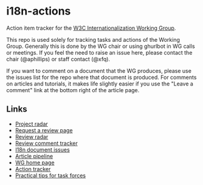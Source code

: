 # i18n-actions

Action item tracker for the [W3C Internationalization Working Group](https://www.w3.org/International/).

This repo is used solely for tracking tasks and actions of the Working Group. Generally this is done by the WG chair or using ghurlbot in WG calls or meetings. If you feel the need to raise an issue here, please contact the chair (@aphillips) or staff contact (@xfq).

If you want to comment on a document that the WG produces, please use the issues list for the repo where that document is produced. For comments on articles and tutorials, it makes life slightly easier if you use the "Leave a comment" link at the bottom right of the article page.

## Links
- [Project radar](https://w3c.github.io/i18n-activity/projects/)
- [Request a review page](https://www.w3.org/International/review-request)
- [Review radar](https://github.com/w3c/i18n-request/projects/1)
- [Review comment tracker](https://w3c.github.io/i18n-activity/reviews/)
- [I18n document issues](https://w3c.github.io/i18n-activity/repostatus/)
- [Article pipeline](https://github.com/w3c/i18n-drafts/projects/1)
- [WG home page](https://w3c.github.io/i18n-activity/i18n-wg/)
- [Action tracker](https://www.w3.org/International/track/actions/open)
- [Practical tips for task forces](https://w3c.github.io/i18n-activity/guidelines/process.html)
